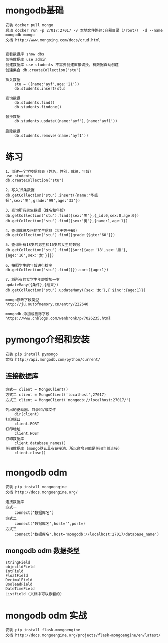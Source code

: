 # mongodb基础
    安装 docker pull mongo
    启动 docker run -p 27017:27017 -v 本地文件路径:容器目录（/root/） -d --name mongodb mongo
    文档 http://www.mongoing.com/docs/crud.html
    
    
    查看数据库 show dbs
    切换数据库 use admin
    创建数据库 use students 不需要创建直接切换，有数据自动创建
    创建集合 db.createCollection("stu")
    
    插入数据
        stu = ({name:'ayf',age:'21'})
        db.students.insert(stu)
    
    查询数据
        db.students.find()
        db.students.findone()
        
    替换数据
        db.students.update((name:'ayf'),(name:'ayf1'))
        
    删除数据
        db.students.remove((name:'ayf1'))
        
# 练习
    1、创建一个学校信息表（姓名，性别，成绩，年龄）
    use students
    db.createCollection("stu")
    
    2、写入15条数据
    db.getCollection('stu').insert({name:'华盛顿',sex:'男',grade:'99',age:'33'})
    
    3、查询所有男生数据（姓名和年龄）
    db.getCollection('stu').find({sex:'男'},{_id:0,sex:0,age:0})
    db.getCollection('stu').find({sex:'男'},{name:1,age:1})
    
    4、查询成绩及格的学生信息（大于等于60）
    db.getCollection('stu').find({grade:{$gte:'60'}})
    
    5、查询所有18岁的男生和16岁的女生的数据
    db.getCollection('stu').find({$or:[{age:'18',sex:'男'},{age:'16',sex:'女'}]})
    
    6、按照学生的年龄进行排序
    db.getCollection('stu').find({}).sort({age:1})
    
    7、将所有的女学生年龄增加一岁
    updateMany({条件},{结果})
    db.getCollection('stu').updateMany({sex:'女'},{'$inc':{age:1}})
    
    mongo修改字段类型
    http://ju.outofmemory.cn/entry/222640
    
    mongodb-添加或删除字段
    https://www.cnblogs.com/wenbronk/p/7026235.html
    
# pymongo介绍和安装
    安装 pip install pymongo
    文档 http://api.mongodb.com/python/current/
    
## 连接数据库
    方式一 client = MongoClient()
    方式二 client = MongoClient('localhost',27017)
    方式三 client = MongoClient('mongodb://localhost:27017/')
    
    列出的驱动器、目录和/或文件
        dir(client)
    打印端口
        client.PORT
    打印地址
        client.HOST
    打印数据库
        client.database_names()
    关闭数据库 (mongo默认具有链接池，所以命令只能是关闭当前连接)
        client.close()
    
# mongodb odm
    安装 pip install mongoengine
    文档 http://docs.mongoengine.org/
    
    连接数据库
    方式一
        connect('数据库名')
    方式二
        connect('数据库名',host='',port=)
    方式三
        connect('数据库名',host='mongodb://localhost:27017/database_name')
        
## mongodb odm 数据类型
    stringField
    objectldField
    IntField
    FloatField
    DecimalField
    BooleadField
    DateTimeField
    Listfield (文档中可以嵌套的)
    
# mongodb odm 实战
    安装 pip install flask-momgoengine
    文档 http://docs.mongoengine.org/projects/flask-mongoengine/en/latest/
    
    
    
    
